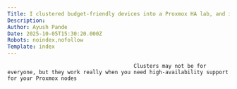 ```yaml
---
Title: I clustered budget-friendly devices into a Proxmox HA lab, and it's more useful than I thought
Description: 
Author: Ayush Pande
Date: 2025-10-05T15:30:20.000Z
Robots: noindex,nofollow
Template: index
---
```


                                            Clusters may not be for everyone, but they work really when you need high-availability support for your Proxmox nodes
                                        